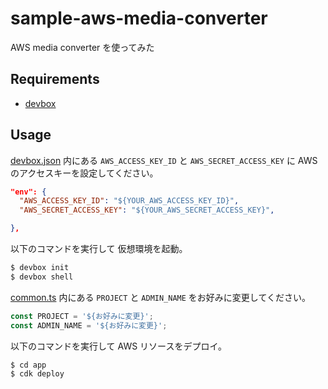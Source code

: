 sample-aws-media-converter
===============

AWS media converter を使ってみた

## Requirements

* [devbox](https://www.jetify.com/devbox)

## Usage

[devbox.json](./devbox.json) 内にある `AWS_ACCESS_KEY_ID` と `AWS_SECRET_ACCESS_KEY` に AWS のアクセスキーを設定してください。

```json
"env": {
  "AWS_ACCESS_KEY_ID": "${YOUR_AWS_ACCESS_KEY_ID}",
  "AWS_SECRET_ACCESS_KEY": "${YOUR_AWS_SECRET_ACCESS_KEY}",

},
```

以下のコマンドを実行して 仮想環境を起動。

```bash
$ devbox init
$ devbox shell
```

[common.ts](./app/common/common.ts) 内にある `PROJECT` と `ADMIN_NAME` をお好みに変更してください。

```typescript
const PROJECT = '${お好みに変更}';
const ADMIN_NAME = '${お好みに変更}';
```

以下のコマンドを実行して AWS リソースをデプロイ。

```bash
$ cd app
$ cdk deploy
```

